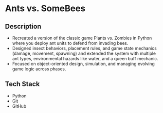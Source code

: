 # Ants vs. SomeBees

## Description
- Recreated a version of the classic game Plants vs. Zombies in Python where you deploy ant units to defend from invading bees.
- Designed insect behaviors, placement rules, and game state mechanics (damage, movement, spawning) and extended the system with multiple ant types, environmental hazards like water, and a queen buff mechanic.
- Focused on object-oriented design, simulation, and managing evolving game logic across phases.

## Tech Stack
- Python
- Git
- GitHub
